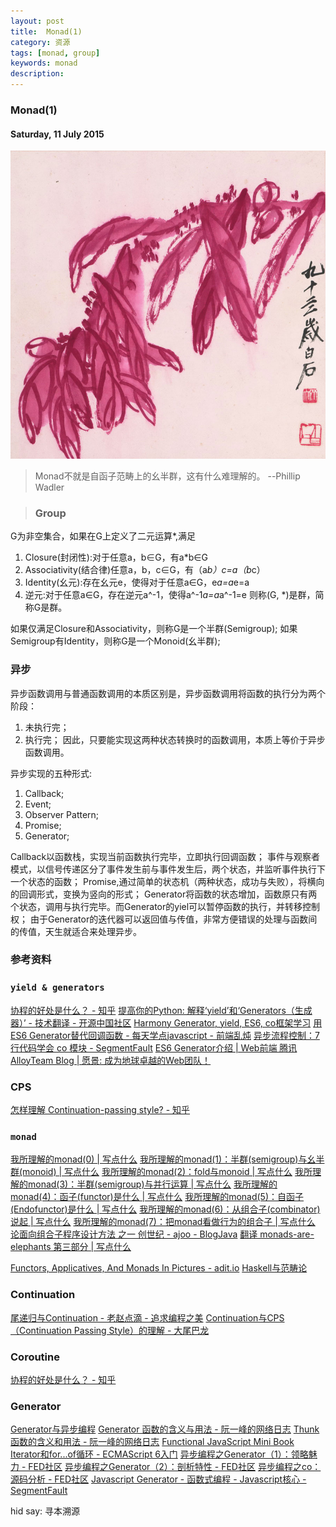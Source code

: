 ```yaml
---
layout: post
title:  Monad(1)
category: 资源
tags: [monad, group]
keywords: monad 
description: 
---
```


###  Monad(1)

#### Saturday, 11 July 2015

![齐白石](/../../assets/img/resource/2015/qibaishi_21.jpg)

> Monad不就是自函子范畴上的幺半群，这有什么难理解的。
  --Phillip Wadler

> ### Group
G为非空集合，如果在G上定义了二元运算*,满足
1. Closure(封闭性):对于任意a，b∈G，有a*b∈G
2. Associativity(结合律)任意a，b，c∈G，有（a*b）*c=a*（b*c）
3. Identity(幺元):存在幺元e，使得对于任意a∈G，e*a=a*e=a
4. 逆元:对于任意a∈G，存在逆元a^-1，使得a^-1*a=a*a^-1=e
则称(G, *)是群，简称G是群。

如果仅满足Closure和Associativity，则称G是一个半群(Semigroup);
如果Semigroup有Identity，则称G是一个Monoid(幺半群);

### 异步
异步函数调用与普通函数调用的本质区别是，异步函数调用将函数的执行分为两个阶段：
1. 未执行完；
2. 执行完；
因此，只要能实现这两种状态转换时的函数调用，本质上等价于异步函数调用。

异步实现的五种形式:
1. Callback;
2. Event;
3. Observer Pattern;
4. Promise;
5. Generator;

Callback以函数栈，实现当前函数执行完毕，立即执行回调函数；
事件与观察者模式，以信号传递区分了事件发生前与事件发生后，两个状态，并监听事件执行下一个状态的函数；
Promise,通过简单的状态机（两种状态，成功与失败），将横向的回调形式，变换为竖向的形式；
Generator将函数的状态增加，函数原只有两个状态，调用与执行完毕。而Generator的yiel可以暂停函数的执行，并转移控制权；
由于Generator的迭代器可以返回值与传值，非常方便错误的处理与函数间的传值，天生就适合来处理异步。

### 参考资料

### `yield & generators`
[协程的好处是什么？ - 知乎](http://www.zhihu.com/question/20511233)
[提高你的Python: 解释‘yield’和‘Generators（生成器）’ - 技术翻译 - 开源中国社区](http://www.oschina.net/translate/improve-your-python-yield-and-generators-explained)
[Harmony Generator, yield, ES6, co框架学习](http://bg.biedalian.com/2013/12/21/harmony-generator.html)
[用ES6 Generator替代回调函数 - 每天学点javascript - 前端乱炖](http://www.html-js.com/article/A-day-to-learn-JavaScript-to-replace-the-callback-function-with-ES6-Generator)
[异步流程控制：7 行代码学会 co 模块 - SegmentFault](http://segmentfault.com/a/1190000002732081)
[ES6 Generator介绍 | Web前端 腾讯AlloyTeam Blog | 愿景: 成为地球卓越的Web团队！](http://www.alloyteam.com/2015/03/es6-generator-introduction/)

### CPS
[怎样理解 Continuation-passing style? - 知乎](http://www.zhihu.com/question/20259086)

### `monad` 
[我所理解的monad(0) | 写点什么](http://hongjiang.info/understand-monad-0/)
[我所理解的monad(1)：半群(semigroup)与幺半群(monoid) | 写点什么](http://hongjiang.info/semigroup-and-monoid/)
[我所理解的monad(2)：fold与monoid | 写点什么](http://hongjiang.info/fold-and-monoid/)
[我所理解的monad(3)：半群(semigroup)与并行运算 | 写点什么](http://hongjiang.info/semigroup-and-parallel/)
[我所理解的monad(4)：函子(functor)是什么 | 写点什么](http://hongjiang.info/understand-monad-4-what-is-functor/)
[我所理解的monad(5)：自函子(Endofunctor)是什么 | 写点什么](http://hongjiang.info/understand-monad-5-what-is-endofunctor/)
[我所理解的monad(6)：从组合子(combinator)说起 | 写点什么](http://hongjiang.info/understand-monad-6-combinator/)
[我所理解的monad(7)：把monad看做行为的组合子 | 写点什么](http://hongjiang.info/understand-monad-7-action-combinator/)
[论面向组合子程序设计方法 之一 创世纪 - ajoo - BlogJava](http://www.blogjava.net/ajoo/articles/27838.html)
[翻译 monads-are-elephants 第三部分 | 写点什么](http://hongjiang.info/monads-are-elephants-part3-chinese/)

[Functors, Applicatives, And Monads In Pictures - adit.io](https://www.evernote.com/shard/s279/sh/a3b59986-0488-4914-bbbd-633161565c92/f69ab4eda37ab94ba71528a102ce5472)
[Haskell与范畴论](http://yi-programmer.com/2010-04-06_haskell_and_category_translate.html)

### Continuation
[尾递归与Continuation - 老赵点滴 - 追求编程之美](http://blog.zhaojie.me/2009/03/tail-recursion-and-continuation.html)
[Continuation与CPS（Continuation Passing Style）的理解 - 大尾巴龙](http://daweibalong.iteye.com/blog/1882795)

### Coroutine
[协程的好处是什么？ - 知乎](http://www.zhihu.com/question/20511233)


### Generator
[Generator与异步编程](http://www.infoq.com/cn/articles/generator-and-asynchronous-programming)
[Generator 函数的含义与用法 - 阮一峰的网络日志](http://www.ruanyifeng.com/blog/2015/04/generator.html)
[Thunk 函数的含义和用法 - 阮一峰的网络日志](http://www.ruanyifeng.com/blog/2015/05/thunk.html)
[Functional JavaScript Mini Book](http://blog.oyanglul.us/javascript/functional-javascript.html#sec-2-2)
[Iterator和for...of循环 - ECMAScript 6入门](http://es6.ruanyifeng.com/#docs/iterator)
[异步编程之Generator（1）：领略魅力 - FED社区](http://frontenddev.org/link/asynchronous-programming-of-the-generator-1-enjoy-charm.html)
[异步编程之Generator（2）：剖析特性 - FED社区](http://frontenddev.org/link/the-generator-of-asynchronous-programming-2-analyze-the-characteristics.html)
[异步编程之co：源码分析 - FED社区](http://frontenddev.org/link/co-of-asynchronous-programming-source-code-analysis.html)
[Javascript Generator - 函数式编程 - Javascript核心 - SegmentFault](http://segmentfault.com/a/1190000000515173)


hid say: 寻本溯源
